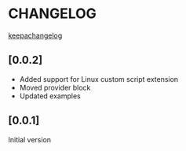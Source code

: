 # CHANGELOG

[keepachangelog](https://keepachangelog.com/en/1.0.0/)

## [0.0.2]
* Added support for Linux custom script extension
* Moved provider block
* Updated examples

## [0.0.1]
Initial version
